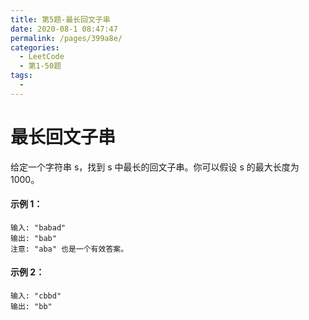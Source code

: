 ```yaml
---
title: 第5题-最长回文子串
date: 2020-08-1 08:47:47
permalink: /pages/399a8e/
categories:
  - LeetCode
  - 第1-50题
tags:
  -
---
```


# 最长回文子串

给定一个字符串 s，找到 s 中最长的回文子串。你可以假设 s 的最大长度为 1000。

#### 示例 1：

```
输入: "babad"
输出: "bab"
注意: "aba" 也是一个有效答案。
```

#### 示例 2：

```
输入: "cbbd"
输出: "bb"
```

<!-- more -->
